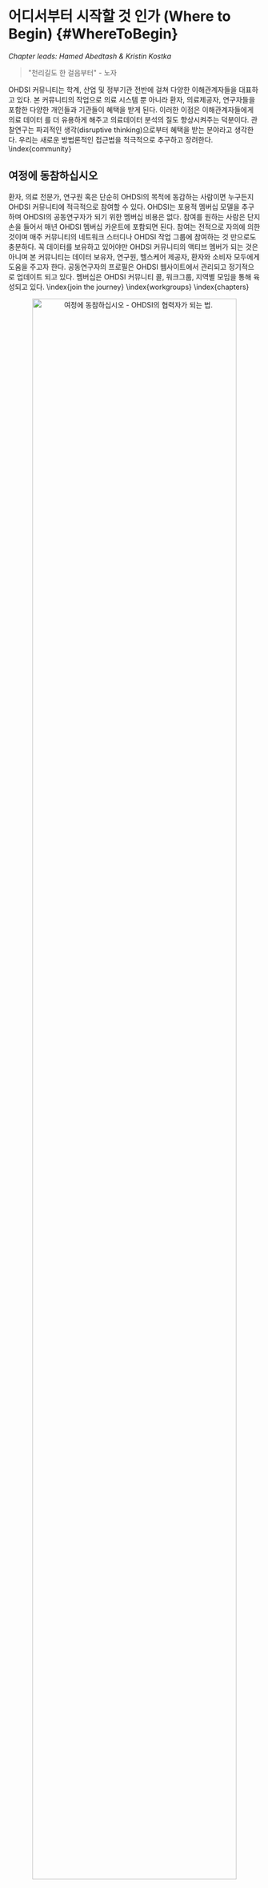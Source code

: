 # 어디서부터 시작할 것 인가 (Where to Begin) {#WhereToBegin}

*Chapter leads: Hamed Abedtash & Kristin Kostka*

> "천리길도 한 걸음부터" - 노자

OHDSI 커뮤니티는 학계, 산업 및 정부기관 전반에 걸쳐 다양한 이해관계자들을 대표하고 있다. 본 커뮤니티의 작업으로 의료 시스템 뿐 아니라 환자, 의료제공자, 연구자들을 포함한 다양한 개인들과 기관들이 혜택을 받게 된다.  이러한 이점은 이해관계자들에게 의료 데이터 를 더 유용하게 해주고 의료데이터 분석의 질도 향상시켜주는 덕분이다. 관찰연구는 파괴적인 생각(disruptive thinking)으로부터 혜택을 받는 분야라고 생각한다. 우리는 새로운 방법론적인 접근법을 적극적으로 추구하고 장려한다. \index{community}

## 여정에 동참하십시오 
환자, 의료 전문가, 연구원 혹은 단순히 OHDSI의 목적에 동감하는 사람이면 누구든지 OHDSI 커뮤니티에 적극적으로 참여할 수 있다. OHDSI는 포용적 멤버십 모델을 추구하며 OHDSI의 공동연구자가 되기 위한 멤버십 비용은 없다.  참여를 원하는 사람은  단지 손을 들어서 매년 OHDSI 멤버십 카운트에 포함되면 된다.  참여는 전적으로 자의에 의한 것이며 매주 커뮤니티의 네트워크 스터디나 OHDSI 작업 그룹에 참여하는 것 만으로도 충분하다. 꼭 데이터를 보유하고 있어야만 OHDSI 커뮤니티의 액티브 멤버가 되는 것은 아니며 본 커뮤니티는 데이터 보유자, 연구원, 헬스케어 제공자, 환자와 소비자 모두에게 도움을 주고자 한다. 공동연구자의 프로필은 OHDSI 웹사이트에서 관리되고 정기적으로 업데이트 되고 있다. 멤버십은 OHDSI 커뮤니티 콜, 워크그룹, 지역별 모임을 통해 육성되고 있다. \index{join the journey} \index{workgroups} \index{chapters}

<div class="figure" style="text-align: center">
<img src="images/WhereToBegin/joinTheJourney.png" alt="여정에 동참하십시오 - OHDSI의 협력자가 되는 법." width="90%" />
<p class="caption">(\#fig:jointhejourney)여정에 동참하십시오 - OHDSI의 협력자가 되는 법.</p>
</div>


### OHDSI 포럼
OHDSI 포럼1은 OHDSI 커뮤니티 공동연구자들이 메시지를 올리는 형식을 통해 대화하는 온라인 토론 사이트이다. 포럼은 트리와 같은 구조로 구성되었다. 가장 상위에는 "카테고리"가 있으며 관련성 있는 토론 카테고리로 나눠진다. 각 카테고리 아래로는 하위 포럼과 추가적인 하위 포럼들로 구성된다. 각 토픽 (스레드라고도 불림) 의 가장 낮은 하위 포럼에서 포럼 멤버들간의 토론 혹은 포스트가 작성된다.

[^forumUrl]: http://forum.ohdsi.org

OHDSI 포럼에서는 다음을 포함한 콘텐츠 카테고리를 찾을 수 있다:

-	**일반**: OHDSI 커뮤니티와 참여 방법에 대한 전반적인 토론
-	**시행자**: 로컬 환경에서 공동 데이터 모델과 OHDSI 분석 프레임워크 구현하는 방법에 대한 토론 
-	**개발자**: OHDSI 어플리케이션의 오픈 소스 개발과 OMOP CDM과의 균형을 위한 도구에 관한  논의
-	**연구원**: OHDI 연구 네트워크를 위한 근거 발생, 공동 연구, 통계적 방법과 기타 CDM 기반 연구의 다른 토픽들에 관한 토론
-	**CDM 개발자**: 진행중인 CDM을 위한 조건, vocabulary 그리고 테크닉적인 요소들에 관한 토론 
-	**Vocabulary 유저**: Vocabulary 콘텐츠에 관한 토론
-	**지역 지부 (예: 한국, 중국, 유럽)**: 지역별 언어로 진행되는 로컬 OMOP 구현과 OHDSI 커뮤니티 활동에 관한 토론


개별적인 주제로 포스팅을 올리려면 계정 등록을 먼저 해야 한다. 포럼 계정을 오픈하고 나면 General Topic 아래 "Welcome to OHDSI! – Please introduce yourself"라는 토픽에 본인 소개를 하는 것을 추천한다.  
1) 본인 소개 및 본인의 업무 소개 
2) 커뮤니티 안에서 어떤 방식으로 도움을 줄 수 있는지 (예: 소프트웨어 개발, 연구, 연구 논문 작성 등)를 본인 소개에 설명한다. 당신은 이제 OHDSI 여정에 동참하였다! 이 후엔 토론에 참여하는 것을 권장한다. OHDSI 커뮤니티 포럼을 통해 자신의 질문을 포스팅하고 새로운 아이디어와 협업에 참여하길 바란다. \index{forum}

\BeginKnitrBlock{rmdimportant}<div class="rmdimportant">토픽을 "watch" 할 수도 있다. 이 뜻은 관심있는 토픽에 새로운 포스트가 올라올 경우, 이메일로 안내를 받고 이메일 답장을 통해 다시 답장을 보낼 수도 있다. 앞으로 다가올 미팅에 대한 아젠다도 확인할 수 있으며 공동작업기회와 주간 OHDSI 다이제스트를 개별 이메일 받은편지함에서 수령할 수 있다. </div>\EndKnitrBlock{rmdimportant}

### OHDSI 이벤트
OHDSI는 정기적으로 직접 참여가 가능한 이벤트를 개최하여 공동연구자들이 서로 학습하고 향후 협력 관계를 강화할 수 있는 기회를 제공한다. 이러한 이벤트는 OHDSI웹사이트를 통해 전달되며 참석에 관심이 있는 사람들에게 무료로 제공된다.

OHDSI 심포지엄은 미국, 유럽, 아시아 등에서 매년 개최되는 과학 컨퍼런스로, 이를 통해 공동 연구자들이 총회, 포스터 발표 및 소프트웨어 시연 등을 통해 각각의 최신 연구를 발표할 수 있다. OHDSI심포지엄은 커뮤니티 내에서 최신의 진행상황을 배울 수 있는 네트워크를 위한 훌륭한 장소를 제공하고 있다. 일반적으로 OHDSI심포지엄은 새로운 커뮤니티 참여자들이 데이터 표준과 분석에 대한 모범사례에 관한 주제들에 대해 실질적 참여 기회를 가질 수 있도록 동료 공동연구자들이 강의 교수로 참여는 OHDSI 튜토리얼이 함께 진행된다.

OHDSI공동연구자들의 대면 이벤트는 좀더 규모가 작은 포럼인데, 일반적으로 함께 관심을 가지게 될 문제들에 중심으로 구성된다.  지난 이벤트들 중에는 Phenotype hack-a-thon, 데이터 퀄리티 hack-a-thon, 오픈소스 소프트웨어 documentation-a-thon 등이 있었다. OHDSI는 다양한 study-a-thon 이벤트를 개최했으며 이를 통해 공동연구자들이 며칠간 함께 팀이 되어 특정 연구 질문에 대하여 적절한 관찰 분석과 OHDSI 네트워크에 관한 학습, 대중 보급을 위한 근거 합성을 할 수 있는 기회를 제공하였다. 이런 행사들에서, 공통의 문제를 해결하려는 공동의 희망과 관심사가 보였는데, 배움과 지속적인 발전을 도모하는 환경을 제공하였다.

OHDSI 커뮤니티의 힘을 보다 자세히 배우기 바란다.  OHDSI 웹사이트의 [OHDSI Past Events section](https://www.ohdsi.org/past-events/)에서 지난 심포지엄, 대면 미팅, OHDSI 튜토리얼 등을 접할 수 있다.   

### OHDSI 커뮤니티 콜
OHDSI 커뮤니티 콜은 매주 OHDSI 커뮤니티 안에서 발생하는 활동들에 대해 배울 수 있는 기회이다. 매주 화요일 오후 12시부터 1시(동부시각)에 전화 컨퍼런스로 진행되고 있으며 OHDSI 커뮤니티가 최근 개발된 사항을 공유하고 개별 공동 연구자들 및 그룹 활동과 커뮤니티의 전체적인 성과를 알 수 있는 기회이다. 주간 미팅은 모두 녹음되고 있으며 발표자료들은 OHDSI 웹사이트 리소스에 기록된다.

모든 OHDSI공동 연구자들은 주간 전화 컨퍼런스에 초청되고 커뮤니티 토론을 위한 주제를  제안하도록 권유된다. OHDSI 커뮤니티 콜은 연구 결과를 공유하고 현재 활발히 진행중인 작업에 대한 의견을 제시하고 피드백을 얻으며,  개발 중인 오픈소스 소프트웨어를 시연하고, 데이터 모델링과 분석에 대한 모범사례를 커뮤니티와 함께 논의하고, 보조금/간행/컨퍼런스 워크샵 등을 위한 미래의 공동 작업 기회에 대해  많은 아이디어를 논의하는 포럼이 될 수 있다. 만약 당신이 다가올 OHDSI 공동연구자 미팅의 주제에 공동연구자라면, OHDSI 포럼에 초청받아서 본인 의견을 올릴 수 있다.

OHDSI 커뮤니티에 새로 들어온 사람은 이런 콜 시리즈를 개별 일정에 추가하여 OHDSI 네트워크 내에서 일어나는 일들에 대하여 숙지하는 것이 좋다.  OHDSI 콜에 참여하기 원한다면 [OHDSI Wiki](https://www.ohdsi.org/web/wiki/doku.php?id=projects:ohdsi_community)를 참고하기 바란다. 커뮤니티 콜의 주제는 매주 다르다. OHDSI 포럼의 OHDSI 주간 다이제스트를 통해 매주 발표주제에 관한 정보를 받을 수 있다.  새로 온 사람은 처음 참여하는 콜에서 초청받으면 본인의 백그라운드와 OHDSI 가입 동기에 관해 소개한다. \index{community!community calls} 

###	OHDSI 워크그룹
OHDSI 는 워크그룹 팀들이 이끌어가는 다양한 프로젝트들이 있다. 각각의 워크그룹은 커뮤니티에 기여하기 위한 프로젝트의 목적, 목표, artifacts 등을 결정하는 리더십 팀을 가지고 있다. 워크그룹 참여는 프로젝트 목적과 목표에 기여하고 싶은 참가자들에게 열려있다. 워크그룹은 오래된 전략적 목표를 가지고 있거나 커뮤니티의 특정 필요를 충족시키기 위한 단기 프로젝트일 수도 있다. 워크그룹의 정기 미팅은 프로젝트 리더들에 의해 결정되며  그룹마다 각각 다르다. 활동중인 워크그룹들의 리스트는 [OHDSI Wiki](https://www.ohdsi.org/web/wiki/doku.php?id=projects:overview)에서 관리되고 있다. \index{workgroups} 

테이블 \@ref(tab:OHDSIworkgroups)은 활동중인 OHDSI 워크그룹의 빠른 레퍼런스를 제공한다. 프로젝트에 참여하여 배우길 독려한다. 

테이블: (\#tab:OHDSIworkgroups)주목할 만한 OHDSI 워크그룹

|Workgroup Name|	 Objective|	Target Audience|
|:-------|:----------------------|:----------|
|Atlas & WebAPI|	Atlas & WebAPI는 OHDSI 오픈소스 소프트웨어 구성의 일환으로 OMOP 공통 데이터 모델을 기반으로 한 표준화된 분석 기능을 제공하는 것에 중점을 두고 있다.| 	오픈소스 Atlas/WebAPI 플랫폼의 개선과 기여하고 싶은 Java와 JavaScript 소프트웨어 개발자들|
|CDM & Vocabulary| 체계적이고 표준화되었으며 임상 환자 데이터에 적용되는 대량 분석을 위한 OMOP 공통 데이터 모델의 지속적인 개발. 타 워크그룹에 의해 개발된 표준화된 분석을 지원하기 위해 국제 코딩 시스템과 환자 케어의 임상적 측면의 증가를 통해 표준화된 Vocabulary의 질적 개선. | 모든 필요와 사례들에 적용될OMOP 공통 데이터 모델과 표준화된 Vocabulary를 개선하고 싶은 사람 |
|Genomics|	환자들의 게놈 데이터의OMOP 공통 데이터 모델로의 포함을 위한 확장. 다양한 시퀀싱 작업을 통해 유전 변종을 저장하고 있는 CDM-compatible schema의 정의를 내리는 그룹|	제한 없음|
|Population- Level Estimation| 	정확하고 믿을 수 있으며 재현가능한 population level estimates of effects를 얻기 위한 관찰 연구의 과학적 방법을 개발하여 커뮤니티에 이러한 방법의 사용을 촉진한다.|	제한 없음|
|Natural Language Processing|	OHDSI umbrella 아래의 관찰 연구를 위한 전자 의무기록의 텍스트 정보 사용의 홍보. 이 목표를 촉진하기 위해 이 그룹은OHDSI 커뮤니티의 연구 임상 텍스트의 활용을 구현할 수 있는 소프트웨어와 방법을 개발한다.|	제한 없음
|Patient- Level Prediction| 	정확하고 잘 보정된 환자 중심의 예측 모델의 표준화된 프로세스를 구축하여 관심집단의 결과를 이끌어내며 또한 관심 밖의 소집단 환자의 관찰 헬스케어 데이터에도 반영이 가능하도록 함.|	제한 없음
|Gold Standard Phenotype Library| 	OHDSI 커뮤니티 멤버들로 하여금 커뮤니티가 함께 검증한 연구와 다른 활동들의 정의를 발견, 평가, 활용하도록 함.|	표현형(Phenotype)의 큐레이션과 입증에 관심이 있는 사람|
|FHIR Workgroup|	OHDSI FHIR 통합에 대한 로드맵을 수립하고  커뮤니티에 OHDSI기반의 관찰 연구를 위한 EHR커뮤니티내의 데이터와 FHIR 구현의 활용을 권고하며 FHIR 기반의 툴과 API를 통한 OHDSI데이터와 연구 결과의 전파|	상호 운용성(interoperability)에 관심 있는 사람|
|GIS|	OMOP CDM을 확장하며 OHDSI툴을 활용하여 환자의 환경 노출 역사가 그들의 임상적 phenotype과 관련이 있게 함.|	건강관련 지리적 특성에 관심 있는 사람|
|Clinical Trials| 	OHDSI 플랫폼과 어떤 측면에서도 실험에 도움이 되는 에코시스템의 임상 실험 케이스의 이해 그리고 OHDSI 툴의  업데이트의 도움을 통한 서포트|	임상 실험에 관심 있는 사람|
THEMIS| 	OMOP사이트에서 디자인 된 ETL 프로토콜들이 높은 퀄리티와 재현할 수 있으며 효율적이도록 확인할 수 있도록 OMOP CDM 규칙에 더하여 표준 규칙의 개발|	제한 없음|
|Metadata & Annotations|	인간과 기계가 작성한 메타데이터 저장의 표준 프로세스와 공통 데이터 모델의 주석을 정의하여 연구원들이 관찰 데이터 세트의 유용한 데이터 아티팩트를 소비하고 만들어 낼 수 있도록 함.|	제한 없음|
|Patient Generated Health Data(PGHD)| 	스마트폰, 앱, 웨어러블 기기를 통해 생성된 ETL 규칙, 임상 데이터의 통합된 프로세스, PGHD의 분석 프로세스의 개발|	제한 없음|
|Women of OHDSI	|OHDSI커뮤니티 내부의 여성들이 함께 모여 과학계, 테크놀로지, 엔지니어링, 수학 (STEM)분야에서 여성으로 겪는 도전을 나누기 위한 포럼 제공. 여성들이 함께 관점, 우려 사항, 아이디어를 나누며 OHDSI커뮤니티가 STEM분야의 여성들을 지원할 수 있을지에 대한 의견 교환 촉진. 궁극적으로 여성들로 하여금 존경받는 분야에서 여성이 리더가 될 수 있도록 장려.|	이 목표에 동감하는 사람|
|Steering Committee|	모든 OHDSI 활동과 이벤트가 발전해나가는 커뮤니티의 필요사항과 부합하도록 확인함으로 OHDSI의 사명과 비전, 가치를 유지함. 또한 미래 방향에 대한 지침을 제공함으로 Columbia에 기반을 둔 OHDSI coordination center의 자문그룹 역활을 수행중. |	커뮤니티 내부의 리더들|

### OHDSI 지역 지부
OHDSI 지역 지부는 각각의 지리적 위치의 특정 문제를 해결하기 위해 로컬 네트워킹 이벤트 및 회의를 개최하고자 하는 지리적 영역에 위치한 OHDSI 공동 작업자 그룹을 대표한다. 현재 OHDSI 지역 지부는 유럽[^europeUrl], 한국[^koreaUrl], 중국[^chinaUrl]을 포함하고있다. 
만약 본인의 지역에 OHDSI 지역 지부를 셋업하고 싶다면 [OHDSI website](https://www.ohdsi.org/who-we-are/regional-chapters)에 설명된 OHDSI 지역 지부 프로세스를 따라 진행할 수 있다. \index{chapters}

[^europeUrl]: https://www.ohdsi-europe.org/
[^koreaUrl]: http://forums.ohdsi.org/c/For-collaborators-wishing-to-communicate-in-Korean
[^chinaUrl]: https://ohdsichina.org/

###	OHDSI 리서치 네트워크
다수의 OHDSI 공동연구자들은 자신의 데이터를 OMOP 공동 데이터 모델로 변환하는 것에 관심이 있다. OHDSI 리서치 네트워크는 OMOP 호환성을 준수하기 위해 추출-변환-로드(ETL) 프로세스를 거친 관측 데이터베이스의 다양하고 글로벌한 커뮤니티를 나타낸다. 만약 OHDSI 커뮤니티에서 당신의 여정에 데이터 변환이 포함되어 있다면 OMOP CDM 및 Vocabulary에 대한 튜토리얼, 변환을 지원하는 무료 툴, 특정 도메인 또는 데이터 타입의 유형을 타겟으로 하는 워크그룹이 있다. OHDSI 공동연구자들은 OHDSI포럼을 활용하여 CDM 변환 중에 발생하는 문제를 논의하고 해결하는 것을 장려한다. 

## 적합한 위치
*이제 지금쯤이면 과연 나는 OHDSI 커뮤니티의 어디에 어울릴까?* 라는 고민을 할 것이다.

**저는 연구를 시작하려는 임상 연구원입니다.**  만약 당신이 OHDSI 리서치 네트워크를 사용하여 특정 질문에 답하거나, 논문을 출판하려는 임상 연구원이라면, 맞게 찾아 왔다. 우선 OHDSI 포럼의 [OHDSI Researchers Topic](https://forums.ohdsi.org/c/researchers)에 당신의 아이디어를 게시할 수 있다. 이 것은 당신과 비슷한 관심의 연구자와의 연결에 도움이 된다. OHDSI는 출판을 좋아하고, 당신의 연구 질문을 분석 및 논문으로 신속하게 전환할 수 있는 많은 리소스를 보유하고 있다. 이에 관한 자세한 내용은  \@ref(Characterization)장, \@ref(PopulationLevelEstimation)장, \@ref(PatientLevelPrediction)장에서 확인 가능하다. 

**OHDSI 커뮤니티가 생산하는 정보를 읽고 소비하고 싶습니다.** 당신이 환자, 임상 의료진 혹은 의료 분야 전문가이든, OHDSI는 health outcome 을  더 잘 이해할 수 있도록 고품질의 근거를 제공하고자 한다. 어쩌면 당신은 코딩해본 지 오래 되었을 수도 있고, 프로그램밍을 한번도 해본 적이 없을 수도 있다. 그래도 당신은 이 커뮤니티의 일환이 될 수 있다. 우리는 당신을 근거 소비자 *evidence consumer* – OHDSI 연구를 행동으로 옮기는 개인- 라고 부른다.  당신은 OHDSI가 어떤 근거를 만들었거나, 만들고 있는 지를 파악하기 위해 정밀하게 선별하고, 아마도 당신과 관련된 질문들을 제안하기를 원할지도 모른다.

이런 당신을 토론에 초대한다. [OHDSI Forum](http://forum.ohdsi.org)에 질문을 올려주십시오. 커뮤니티 콜에 참석하시어 최신 연구를 들어보십시오. OHDSI 심포지엄 및 대면 미팅에 참석하여 커뮤니티에 직접 참여하십시오. 당신의 질문은 OHDSI 커뮤니티의 중요한 부분이다. 당신이 어떤 근거를 찾고 있는지 우리가 알 수 있도록 목소리를 높여주십시오!

**저는 헬스케어 리더십 역활로 일하고 있습니다. 저는 데이터 소유자거나 그 소유자를 대표할 수 있습니다. 저는 제 조직에 대한 OMOP CDM 및 OHDSI 분석 도구의 유용성을 평가하고 있습니다.** 조직의 관리자/리더로서 OHDSI에 관해 들어봤을 수 있으며 OMOP CDM이 어떻게 당신 사례에 사용될 수 있는 지 궁금할 수 있다. 그렇다면, [OHDSI Past Events](https://www.ohdsi.org/past-events/)의 자료를 통해 연구의 본문을 보는 것으로 시작할 수 있다. 커뮤니티 콜에 참여하여 단순히 청취만 할 수도 있다. \@ref(DataAnalyticsUseCases)장(데이터 분석 사용 사례)은 OMOP CDM 및 OHDSI 분석 도구가 사용할 수 있는 연구의 종류를 이해하는데 도움이 될 것이다. 당신을 위해 OHDSI 커뮤니티가 당신의 여정에 있다. 관심있는 특정 영역이 있다면 이에 대한 예를 물어보는 것에 두려워 하지 말아라. 전 세계 200개 이상의 조직이 OHDSI 내에서 협력하고 있으며 이 커뮤니티의 가치를 보여주는데 도움이 되는 성공 사례가 많이 있다.

**저는 제 기관의 데이터를 ETL/convert 하여 OMOP CDM으로 변환하고자 하는 데이터베이스 관리자입니다.** 당신의 데이터를 “OMOP” 하고자 하는 것은 고귀하고 가치 있는 사업이다. 만약 ETL 프로세스를 막 시작하는 경우에는 [OHDSI Community ETL Tutorial Slides](https://www.ohdsi-europe.org/images/symposium-2019/tutorials/OHDSI_Vocabulary_CDM_Tutorial.pdf)를 참조하거나 다가오는 OHDSI 심포지엄의 다음 공모를 신청하라. THEMIS 워크그룹 콜에 연락하거나 OHDSI 포럼에 질문을 올리는 것을 고려해 보라. OMOP CDM의 성공적인 구현을 돕는 것에 관심이 많은 커뮤니티에서 풍부한 지식을 찾을 수 있을 것이다. 부끄러워 하지 마십시오.

**저는 OHDSI 툴 스택에 기여를 하고 싶은 생물통계학자 혹은 방법 개발자입니다.** 무엇보다 OHDSI 방법 라이브러리에 당신의 전문 지식을 도입하고 이런 방법을 더욱 개발하기 위한 열정에 감사를 표한다. 우선 인구 수준 추정이나 환자 수준 예측 워크그룹 콜에 참여하여 커뮤니티의 현 우선순위에 대하여 자세히 들어 보기를 추천한다. OHDSI 툴을 사용하면서 각 GitHub repo에 문제 제기를 할 수도 있다. (예: SQL 렌더 패키지의 문제일 경우OHDSI/SqlRender에 대한 GitHub Repo에 문제를 제기하면 된다.) 당신의 기여를 환영합니다!

**저는 OHDSI툴 스택을 보완하는 툴을 만드는 것에 관심이 있는 소프트웨어 개발자입니다.** 커뮤니티에 오신 것을 환영합니다! OHDSI 임무의 일환으로 우리의 툴들은 오픈소스이며 Apache licenses에 따라 관리된다. OHDSI 툴 스택을 보완하는 솔루션을 개발하는 것을 환영한다. 언제든 워크그룹에 참여하여 아이디어를 제안해 주길 바란다. 다만, OHDSI는 오픈 사이언스(개방형 과학) 개방형 협업에 많은 투자를 하고 있는 점을 유의하라. 독점적인 알고리즘과 소프트웨어 솔루션도 환영하지만 우리의 소프트웨어 개발 작업이 주요 초점은 아니다.

**저는 OHDSI커뮤니티에 조언을 하고싶은 컨설턴트입니다.** 커뮤니티에 오신 것을 환영합니다! 당신의 전문 지식은 귀중하고 높이 평가된다. 필요에 따라 OHDSI 포럼에 적절히 본인의 서비스를 홍보하십시오. OHDSI 튜토리얼에 참여하길 바라며 매년 열리는 심포지엄의 절차와 OHDSI 대면 미팅에서 당신의 전문 지식으로 기여하는 것을 고려해 보십시오.

**저는 OHDSI에 대하여 더 배우고 싶은 학생입니다.** 올바르게 찾아오셨습니다! OHDSI 커뮤니티 콜에 참여하여 본인을 소개하는 것을 고려하십시오. OHDSI 튜토리얼을 참고하고 OHDSI 심포지엄의 대면 미팅에 참여하여 OHDSI 커뮤니티가 제공하는 방법과 툴에 관하여 자세히 알아보십시오. 만약 특정 연구에 관심이 있다면 OHDSI 포럼의 연구원 토픽에 글을 올려주십시오. 다양한 조직에서 OHDSI 후원의 연구 기회(예: 박사후과정, 연구 펠로우십)을 제공한다. OHDSI 포럼은 이러한 기회 등에 대한 최신 정보를 제공할 것이다. 

## 요약

\BeginKnitrBlock{rmdsummary}<div class="rmdsummary">- OHDSI 커뮤니티에서 시작하는 것은 마치 인사를 하는 것 만큼 쉽다! **OHDSI Forum**에 글을 올리고 커뮤니티 콜에 참여하십시오.

- OHDSI 포럼에 본인의 연구나 ETL질문을 올리십시오.
</div>\EndKnitrBlock{rmdsummary}
